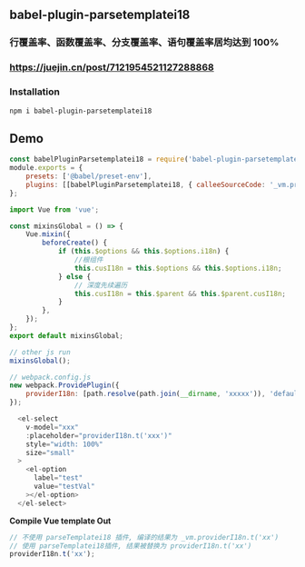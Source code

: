 ## babel-plugin-parsetemplatei18 
### 行覆盖率、函数覆盖率、分支覆盖率、语句覆盖率居均达到 100%
### https://juejin.cn/post/7121954521127288868

### Installation  
`npm i babel-plugin-parsetemplatei18`

## Demo

```javascript
const babelPluginParsetemplatei18 = require('babel-plugin-parsetemplatei18');
module.exports = {
    presets: ['@babel/preset-env'],
    plugins: [[babelPluginParsetemplatei18, { calleeSourceCode: '_vm.providerI18n.t', calleeTargetCode: 'providerI18n' }]],
};
```

```javascript
import Vue from 'vue';

const mixinsGlobal = () => {
    Vue.mixin({
        beforeCreate() {
            if (this.$options && this.$options.i18n) {
                //根组件
                this.cusI18n = this.$options && this.$options.i18n;
            } else {
                // 深度先续遍历
                this.cusI18n = this.$parent && this.$parent.cusI18n;
            }
        },
    });
};
export default mixinsGlobal;

// other js run
mixinsGlobal();
```

```javascript
// webpack.config.js
new webpack.ProvidePlugin({
    providerI18n: [path.resolve(path.join(__dirname, 'xxxxx')), 'default'],
});
```

```javascript
  <el-select
    v-model="xxx"
    :placeholder="providerI18n.t('xxx')"
    style="width: 100%"
    size="small"
  >
    <el-option
      label="test"
      value="testVal"
    ></el-option>
  </el-select>
```

**Compile Vue template Out**

```javascript
// 不使用 parseTemplatei18 插件, 编译的结果为 _vm.providerI18n.t('xx')
// 使用 parseTemplatei18插件, 结果被替换为 providerI18n.t('xx')
providerI18n.t('xx');
```
